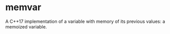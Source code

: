 # memvar
A C++17 implementation of a variable with memory of its previous values: a memoized variable.
